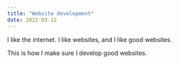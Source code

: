 ```yaml
---
title: "Website development"
date: 2022-03-12
---
```


I like the internet. I like websites, and I like good websites. 

This is how I make sure I develop good websites.
